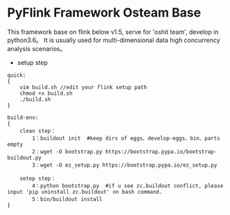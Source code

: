 # PyFlink Framework Osteam Base
This framework base on flink below v1.5, serve for 'oshit team', develop in python3.6。
It is usually used for multi-dimensional data high concurrency analysis scenarios。

- setup step 
```
quick:
{
    vim build.sh //edit your flink setup path
    chmod +x build.sh
    ./build.sh
}

build-env:
{
    clean step：
        1：buildout init  #keep dirs of eggs、develop-eggs、bin、parts empty
        2：wget -O bootstrap.py https://bootstrap.pypa.io/bootstrap-buildout.py
        3：wget -O ez_setup.py https://bootstrap.pypa.io/ez_setup.py

    setep step：
        4：python bootstrap.py  #if u see zc.buildout conflict, please input 'pip uninstall zc.buildout' on bash command.
        5：bin/buildout install
}
```